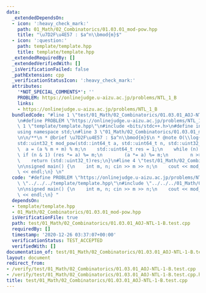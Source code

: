 ```yaml
---
data:
  _extendedDependsOn:
  - icon: ':heavy_check_mark:'
    path: 01_Math/02_Combinatorics/01.03.01_mod-pow.hpp
    title: "\u7D2F\u4E57 : $a^n\\bmod{m}$"
  - icon: ':question:'
    path: template/template.hpp
    title: template/template.hpp
  _extendedRequiredBy: []
  _extendedVerifiedWith: []
  _isVerificationFailed: false
  _pathExtension: cpp
  _verificationStatusIcon: ':heavy_check_mark:'
  attributes:
    '*NOT_SPECIAL_COMMENTS*': ''
    PROBLEM: https://onlinejudge.u-aizu.ac.jp/problems/NTL_1_B
    links:
    - https://onlinejudge.u-aizu.ac.jp/problems/NTL_1_B
  bundledCode: "#line 1 \"test/01_Math/02_Combinatorics/01.03.01_AOJ-NTL-1-B.test.cpp\"\
    \n#define PROBLEM \"https://onlinejudge.u-aizu.ac.jp/problems/NTL_1_B\"\n#line\
    \ 1 \"template/template.hpp\"\n#include <bits/stdc++.h>\n#define int int64_t\n\
    using namespace std;\n#line 3 \"01_Math/02_Combinatorics/01.03.01_mod-pow.hpp\"\
    \n\n/**\n * @brief \u7D2F\u4E57 : $a^n\\bmod{m}$\n * @note O(\\log{n})\n */\n\
    std::uint32_t mod_pow(std::int64_t a, std::uint64_t n, std::uint32_t m) {\n  \
    \  a = (a % m + m) % m;\n    std::uint64_t res = 1;\n    while (n) {\n       \
    \ if (n & 1) (res *= a) %= m;\n        (a *= a) %= m;\n        n >>= 1;\n    }\n\
    \    return (std::uint32_t)res;\n}\n#line 4 \"test/01_Math/02_Combinatorics/01.03.01_AOJ-NTL-1-B.test.cpp\"\
    \n\nsigned main() {\n    int m, n; cin >> m >> n;\n    cout << mod_pow(m, n, 1000000007)\
    \ << endl;\n} \n"
  code: "#define PROBLEM \"https://onlinejudge.u-aizu.ac.jp/problems/NTL_1_B\"\n#include\
    \ \"../../../template/template.hpp\"\n#include \"../../../01_Math/02_Combinatorics/01.03.01_mod-pow.hpp\"\
    \n\nsigned main() {\n    int m, n; cin >> m >> n;\n    cout << mod_pow(m, n, 1000000007)\
    \ << endl;\n} "
  dependsOn:
  - template/template.hpp
  - 01_Math/02_Combinatorics/01.03.01_mod-pow.hpp
  isVerificationFile: true
  path: test/01_Math/02_Combinatorics/01.03.01_AOJ-NTL-1-B.test.cpp
  requiredBy: []
  timestamp: '2020-12-26 03:37:07+00:00'
  verificationStatus: TEST_ACCEPTED
  verifiedWith: []
documentation_of: test/01_Math/02_Combinatorics/01.03.01_AOJ-NTL-1-B.test.cpp
layout: document
redirect_from:
- /verify/test/01_Math/02_Combinatorics/01.03.01_AOJ-NTL-1-B.test.cpp
- /verify/test/01_Math/02_Combinatorics/01.03.01_AOJ-NTL-1-B.test.cpp.html
title: test/01_Math/02_Combinatorics/01.03.01_AOJ-NTL-1-B.test.cpp
---
```

